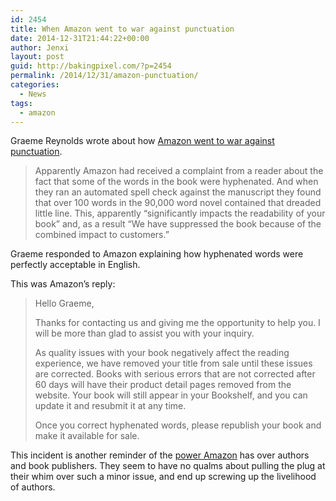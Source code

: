 ```yaml
---
id: 2454
title: When Amazon went to war against punctuation
date: 2014-12-31T21:44:22+00:00
author: Jenxi
layout: post
guid: http://bakingpixel.com/?p=2454
permalink: /2014/12/31/amazon-punctuation/
categories:
  - News
tags:
  - amazon
---
```

Graeme Reynolds wrote about how [Amazon went to war against punctuation](https://graemereynolds.wordpress.com/2014/12/14/hyphen-hate-when-amazon-went-to-war-against-punctuation/).

> Apparently Amazon had received a complaint from a reader about the fact that some of the words in the book were hyphenated. And when they ran an automated spell check against the manuscript they found that over 100 words in the 90,000 word novel contained that dreaded little line. This, apparently “significantly impacts the readability of your book” and, as a result “We have suppressed the book because of the combined impact to customers.” 

Graeme responded to Amazon explaining how hyphenated words were perfectly acceptable in English.

This was Amazon&#8217;s reply:

> Hello Graeme,
> 
> Thanks for contacting us and giving me the opportunity to help you. I will be more than glad to assist you with your inquiry.
> 
> As quality issues with your book negatively affect the reading experience, we have removed your title from sale until these issues are corrected. Books with serious errors that are not corrected after 60 days will have their product detail pages removed from the website. Your book will still appear in your Bookshelf, and you can update it and resubmit it at any time.
> 
> Once you correct hyphenated words, please republish your book and make it available for sale. 

This incident is another reminder of the [power Amazon](http://bakingpixel.com/2014/09/amazon-ebook-tactics/) has over authors and book publishers. They seem to have no qualms about pulling the plug at their whim over such a minor issue, and end up screwing up the livelihood of authors.